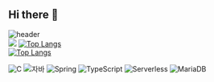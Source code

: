 ## Hi there 👋
![header](https://capsule-render.vercel.app/api?type=wave&color=auto&height=300&section=header&text=깃허브%20특강&fontSize=90)<br>
<img src="https://camo.githubusercontent.com/56290d7eb149acd99d843348e14ab97c5d8b29c6ff49c0057068bb99df658229/68747470733a2f2f696d672e736869656c64732e696f2f62616467652f507974686f6e2d3337373641423f7374796c653d666c61742d737175617265266c6f676f3d507974686f6e266c6f676f436f6c6f723d7768697465">
[![Top Langs](https://github-readme-stats.vercel.app/api/top-langs/?username=seunggi-k)](https://github.com/seunggi-k/github-readme-stats)<br>
[![Top Langs](https://github-readme-stats.vercel.app/api/top-langs/?username=seunggi-k&layout=compact)](https://github.com/seunggi-k/github-readme-stats)<br>

![C](https://img.shields.io/badge/-C-123456?style=flat-square&logo=C&logoColor=black)
![자바](https://img.shields.io/badge/-자바-007396?style=flat&logo=Java&logoColor=ffffff)
![Spring](https://img.shields.io/badge/-Spring-6DB33F?style=for-the-badge&logo=Spring&logoColor=white)
![TypeScript](https://img.shields.io/badge/-TypeScript-3178C6?style=flat-square&logo=TypeScript&logoColor=white)
![Serverless](https://img.shields.io/badge/-Serverless-FD5750?style=flat-square&logo=Serverless&logoColor=magenta)
![MariaDB](https://img.shields.io/badge/-MariaDB-1F305F?style=flat-square&logo=mariadb&logoColor=white)
